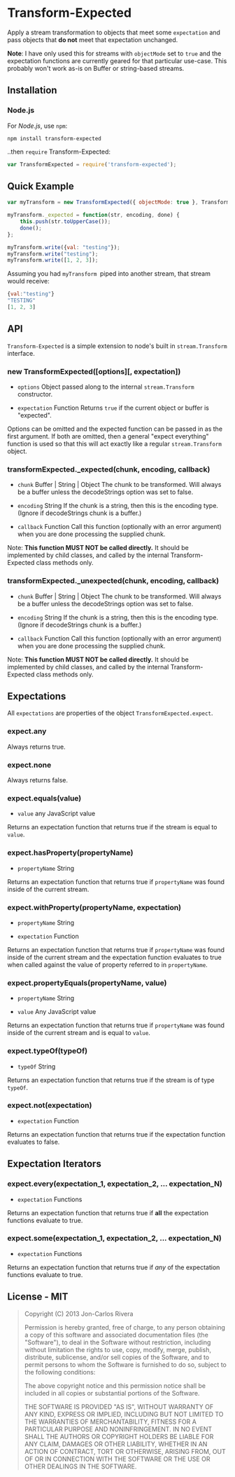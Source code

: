 # Transform-Expected

Apply a stream transformation to objects that meet some `expectation` and pass objects that **do not** meet that expectation unchanged.

**Note**: I have only used this for streams with `objectMode` set to `true` and the expectation functions are currently geared for that particular use-case. This probably won't work as-is on Buffer or string-based streams.

## Installation

### Node.js

For *Node.js*, use `npm`:

````console
npm install transform-expected
````

..then `require` Transform-Expected:

````javascript
var TransformExpected = require('transform-expected');
````

## Quick Example

````javascript
var myTransform = new TransformExpected({ objectMode: true }, TransformExpected.expect.typeOf("string"));

myTransform._expected = function(str, encoding, done) {
    this.push(str.toUpperCase());
    done();
};

myTransform.write({val: "testing"});
myTransform.write("testing");
myTransform.write([1, 2, 3]);
````

Assuming you had `myTransform `piped into another stream, that stream would receive:

````javascript
{val:"testing"}
"TESTING"
[1, 2, 3]
````

## API

`Transform-Expected` is a simple extension to node's built in `stream.Transform` interface.

### new TransformExpected([options][, expectation])

* `options` Object passed along to the internal `stream.Transform` constructor.

* `expectation` Function Returns `true` if the current object or buffer is "expected".

Options can be omitted and the expected function can be passed in as the first argument. If both are omitted, then a general "expect everything" function is used so that this will act exactly like a regular `stream.Transform` object.

### transformExpected._expected(chunk, encoding, callback)

* `chunk` Buffer | String | Object The chunk to be transformed. Will always be a buffer unless the decodeStrings option was set to false.

* `encoding` String If the chunk is a string, then this is the encoding type. (Ignore if decodeStrings chunk is a buffer.)

* `callback` Function Call this function (optionally with an error argument) when you are done processing the supplied chunk.

Note: **This function MUST NOT be called directly.** It should be implemented by child classes, and called by the internal Transform-Expected class methods only.


### transformExpected._unexpected(chunk, encoding, callback)

* `chunk` Buffer | String | Object The chunk to be transformed. Will always be a buffer unless the decodeStrings option was set to false.

* `encoding` String If the chunk is a string, then this is the encoding type. (Ignore if decodeStrings chunk is a buffer.)

* `callback` Function Call this function (optionally with an error argument) when you are done processing the supplied chunk.

Note: **This function MUST NOT be called directly.** It should be implemented by child classes, and called by the internal Transform-Expected class methods only.

## Expectations

All `expectations` are properties of the object `TransformExpected.expect`.

### expect.any

Always returns true.

### expect.none

Always returns false.

### expect.equals(value)

* `value` any JavaScript value

Returns an expectation function that returns true if the stream is equal to `value`.

### expect.hasProperty(propertyName)

* `propertyName` String

Returns an expectation function that returns true if `propertyName` was found inside of the current stream.

### expect.withProperty(propertyName, expectation)

* `propertyName` String

* `expectation` Function

Returns an expectation function that returns true if `propertyName` was found inside of the current stream and the expectation function evaluates to true when called against the value of property referred to in `propertyName`.

### expect.propertyEquals(propertyName, value)

* `propertyName` String

* `value` Any JavaScript value

Returns an expectation function that returns true if `propertyName` was found inside of the current stream and is equal to `value`.

### expect.typeOf(typeOf)

* `typeOf` String

Returns an expectation function that returns true if the stream is of type `typeOf`.

### expect.not(expectation)

* `expectation` Function

Returns an expectation function that returns true if the expectation function evaluates to false.

## Expectation Iterators

### expect.every(expectation_1, expectation_2, ... expectation_N)

* `expectation` Functions

Returns an expectation function that returns true if **all** the expectation functions evaluate to true.

### expect.some(expectation_1, expectation_2, ... expectation_N)

* `expectation` Functions

Returns an expectation function that returns true if *any* of the expectation functions evaluate to true.

## License - MIT

> Copyright (C) 2013 Jon-Carlos Rivera
> 
> Permission is hereby granted, free of charge, to any person obtaining a copy of this software and associated documentation files (the "Software"), to deal in the Software without restriction, including without limitation the rights to use, copy, modify, merge, publish, distribute, sublicense, and/or sell copies of the Software, and to permit persons to whom the Software is furnished to do so, subject to the following conditions:
>
> The above copyright notice and this permission notice shall be included in all copies or substantial portions of the Software.
>
> THE SOFTWARE IS PROVIDED "AS IS", WITHOUT WARRANTY OF ANY KIND, EXPRESS OR IMPLIED, INCLUDING BUT NOT LIMITED TO THE WARRANTIES OF MERCHANTABILITY, FITNESS FOR A PARTICULAR PURPOSE AND NONINFRINGEMENT. IN NO EVENT SHALL THE AUTHORS OR COPYRIGHT HOLDERS BE LIABLE FOR ANY CLAIM, DAMAGES OR OTHER LIABILITY, WHETHER IN AN ACTION OF CONTRACT, TORT OR OTHERWISE, ARISING FROM, OUT OF OR IN CONNECTION WITH THE SOFTWARE OR THE USE OR OTHER DEALINGS IN THE SOFTWARE.

